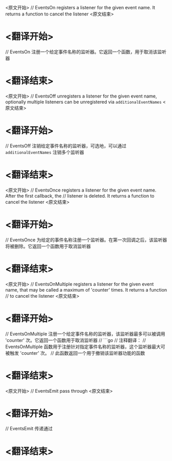 
<原文开始>
// EventsOn registers a listener for the given event name. It returns a function to cancel the listener
<原文结束>

# <翻译开始>
// EventsOn 注册一个给定事件名称的监听器。它返回一个函数，用于取消该监听器
# <翻译结束>


<原文开始>
// EventsOff unregisters a listener for the given event name, optionally multiple listeners can be unregistered via `additionalEventNames`
<原文结束>

# <翻译开始>
// EventsOff 注销给定事件名称的监听器，可选地，可以通过 `additionalEventNames` 注销多个监听器
# <翻译结束>


<原文开始>
// EventsOnce registers a listener for the given event name. After the first callback, the
// listener is deleted. It returns a function to cancel the listener
<原文结束>

# <翻译开始>
// EventsOnce 为给定的事件名称注册一个监听器。在第一次回调之后，该监听器将被删除。它返回一个函数用于取消监听器
# <翻译结束>


<原文开始>
// EventsOnMultiple registers a listener for the given event name, that may be called a maximum of 'counter' times. It returns a function
// to cancel the listener
<原文结束>

# <翻译开始>
// EventsOnMultiple 注册一个给定事件名称的监听器，该监听器最多可以被调用 'counter' 次。它返回一个函数用于取消监听器
// ```go
// 注释翻译：
// EventsOnMultiple 函数用于注册针对指定事件名称的监听器，这个监听器最大可被触发 'counter' 次。
// 此函数返回一个用于撤销该监听器功能的函数
# <翻译结束>


<原文开始>
// EventsEmit pass through
<原文结束>

# <翻译开始>
// EventsEmit 传递通过
# <翻译结束>

